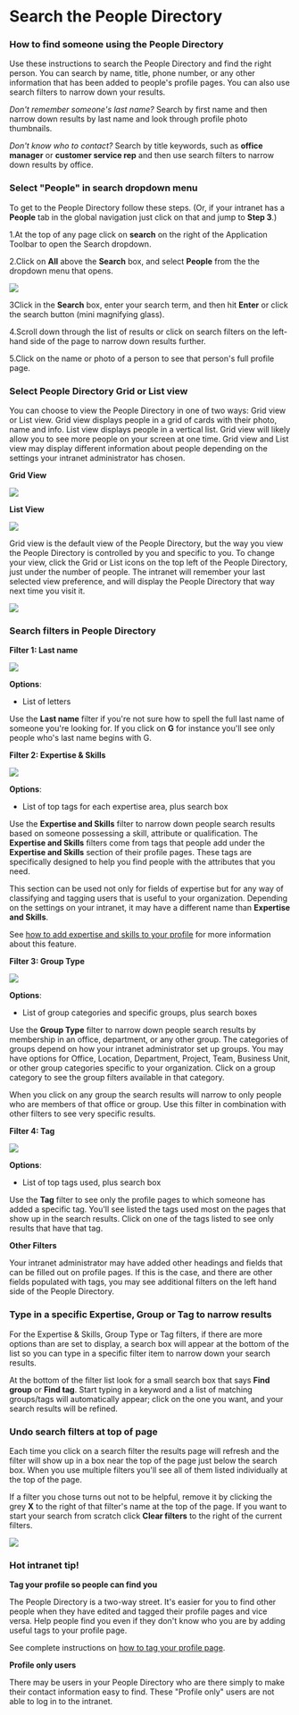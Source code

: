 # Search the People Directory



### How to find someone using the People Directory

Use these instructions to search the People Directory and find the right person. You can search by name, title, phone number, or any other information that has been added to people's profile pages. You can also use search filters to narrow down your results.  
  
_Don't remember someone's last name?_ Search by first name and then narrow down results by last name and look through profile photo thumbnails.  
  
_Don't know who to contact?_ Search by title keywords, such as **office manager** or **customer service rep** and then use search filters to narrow down results by office.

### Select "People" in search dropdown menu

To get to the People Directory follow these steps. \(Or, if your intranet has a **People** tab in the global navigation just click on that and jump to **Step 3**.\)

1.At the top of any page click on **search** on the right of the Application Toolbar to open the Search dropdown.

2.Click on **All** above the **Search** box, and select **People** from the the dropdown menu that opens.

![](../../.gitbook/assets/1%20%2827%29.png)



3Click in the **Search** box, enter your search term, and then hit **Enter** or click the search button \(mini magnifying glass\).

4.Scroll down through the list of results or click on search filters on the left-hand side of the page to narrow down results further.

5.Click on the name or photo of a person to see that person's full profile page.

### Select People Directory Grid or List view

You can choose to view the People Directory in one of two ways: Grid view or List view. Grid view displays people in a grid of cards with their photo, name and info. List view displays people in a vertical list. Grid view will likely allow you to see more people on your screen at one time. Grid view and List view may display different information about people depending on the settings your intranet administrator has chosen.  
  
**Grid View**

![](../../.gitbook/assets/2%20%288%29.jpg)

**List View**

![](../../.gitbook/assets/3%20%2864%29.jpg)

Grid view is the default view of the People Directory, but the way you view the People Directory is controlled by you and specific to you. To change your view, click the Grid or List icons on the top left of the People Directory, just under the number of people. The intranet will remember your last selected view preference, and will display the People Directory that way next time you visit it.

![](../../.gitbook/assets/4%20%2832%29.jpg)

### Search filters in People Directory

**Filter 1: Last name**

![](../../.gitbook/assets/5%20%284%29.png)

**Options**:

* List of letters

Use the **Last name** filter if you're not sure how to spell the full last name of someone you're looking for. If you click on **G** for instance you'll see only people who's last name begins with G.

**Filter 2: Expertise & Skills**

![](../../.gitbook/assets/6%20%2810%29.png)

**Options**:

* List of top tags for each expertise area, plus search box

Use the **Expertise and Skills** filter to narrow down people search results based on someone possessing a skill, attribute or qualification. The **Expertise and Skills** filters come from tags that people add under the **Expertise and Skills** section of their profile pages. These tags are specifically designed to help you find people with the attributes that you need.  
  
This section can be used not only for fields of expertise but for any way of classifying and tagging users that is useful to your organization. Depending on the settings on your intranet, it may have a different name than **Expertise and Skills**.  
  
See [how to add expertise and skills to your profile](../profile-pages/add-expertise-and-skills-to-your-profile.md) for more information about this feature.

**Filter 3: Group Type**

![](../../.gitbook/assets/7%20%289%29.png)

**Options**:

* List of group categories and specific groups, plus search boxes

Use the **Group Type** filter to narrow down people search results by membership in an office, department, or any other group. The categories of groups depend on how your intranet administrator set up groups. You may have options for Office, Location, Department, Project, Team, Business Unit, or other group categories specific to your organization. Click on a group category to see the group filters available in that category.  
  
When you click on any group the search results will narrow to only people who are members of that office or group. Use this filter in combination with other filters to see very specific results.  
 

**Filter 4: Tag**

![](../../.gitbook/assets/8.png)

**Options**:

* List of top tags used, plus search box

Use the **Tag** filter to see only the profile pages to which someone has added a specific tag. You'll see listed the tags used most on the pages that show up in the search results. Click on one of the tags listed to see only results that have that tag.

**Other Filters**

Your intranet administrator may have added other headings and fields that can be filled out on profile pages. If this is the case, and there are other fields populated with tags, you may see additional filters on the left hand side of the People Directory.

### Type in a specific Expertise, Group or Tag to narrow results

For the Expertise & Skills, Group Type or Tag filters, if there are more options than are set to display, a search box will appear at the bottom of the list so you can type in a specific filter item to narrow down your search results.  
  
At the bottom of the filter list look for a small search box that says **Find group** or **Find tag**. Start typing in a keyword and a list of matching groups/tags will automatically appear; click on the one you want, and your search results will be refined.

### Undo search filters at top of page

Each time you click on a search filter the results page will refresh and the filter will show up in a box near the top of the page just below the search box. When you use multiple filters you'll see all of them listed individually at the top of the page.  
  
If a filter you chose turns out not to be helpful, remove it by clicking the grey **X** to the right of that filter's name at the top of the page. If you want to start your search from scratch click **Clear filters** to the right of the current filters.  


![](../../.gitbook/assets/9%20%283%29.jpg)

### Hot intranet tip!

**Tag your profile so people can find you**

The People Directory is a two-way street. It's easier for you to find other people when they have edited and tagged their profile pages and vice versa. Help people find you even if they don't know who you are by adding useful tags to your profile page.  
  
See complete instructions on [how to tag your profile page](../profile-pages/tag-your-profile.md).

**Profile only users**

There may be users in your People Directory who are there simply to make their contact information easy to find. These "Profile only" users are not able to log in to the intranet.

